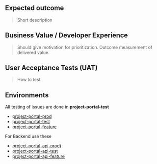 ## Expected outcome

> Short description 

## Business Value / Developer Experience

> Should give motivation for prioritization.
> Outcome measurement of delivered value.

## User Acceptance Tests (UAT)

> How to test

## Environments

All testing of issues are done in **project-portal-test**

- [project-portal-prod](https://portal.fusion.equinor.com)
- [project-portal-test](https://webserver-fusion-project-portal-test.radix.equinor.com/)
- [project-portal-feature](https://webserver-fusion-project-portal-feature.radix.equinor.com/)

For Backend use these
  
- [project-portal-api-prod]([https://backend-fusion-project-portal-prod.radix.equinor.com/swagger/index.html))
- [project-portal-api-test](https://backend-fusion-project-portal-test.radix.equinor.com/swagger/index.html)
- [project-portal-api-feature](https://backend-fusion-project-portal-feature.radix.equinor.com/swagger/index.html)
